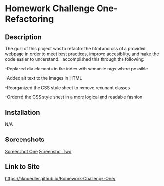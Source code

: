 # Homework Challenge One- Refactoring

## Description

The goal of this project was to refactor the html and css of a provided webpage
in order to meet best practices, improve accesibility, and make the code easier
to understand. I accomplished this through the following:

-Replaced div elements in the index with semantic tags where possible

-Added alt text to the images in HTML

-Reorganized the CSS style sheet to remove redunant classes

-Ordered the CSS style sheet in a more logical and readable fashion

## Installation

N/A

## Screenshots

[Screenshot One](./assets/images/screenshot-one.jpg)
[Screenshot Two](./assets/images/screenshot-two.jpg)

## Link to Site

https://aknoedler.github.io/Homework-Challenge-One/